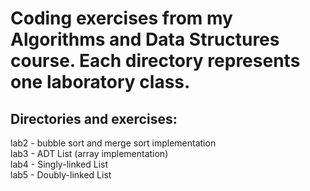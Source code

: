 # Coding exercises from my Algorithms and Data Structures course. Each directory represents one laboratory class.  
## Directories and exercises:
lab2 - bubble sort and merge sort implementation  
lab3 - ADT List (array implementation)  
lab4 - Singly-linked List  
lab5 - Doubly-linked List